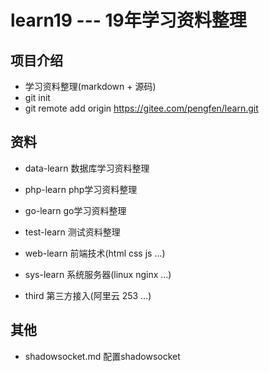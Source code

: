# learn19  --- 19年学习资料整理


## 项目介绍
* 学习资料整理(markdown + 源码)
* git init
* git remote add origin https://gitee.com/pengfen/learn.git

## 资料
* data-learn  数据库学习资料整理
* php-learn php学习资料整理
* go-learn  go学习资料整理
* test-learn 测试资料整理
* web-learn 前端技术(html css js ...)
* sys-learn 系统服务器(linux nginx ...)

* third 第三方接入(阿里云 253 ...)

## 其他
* shadowsocket.md  配置shadowsocket